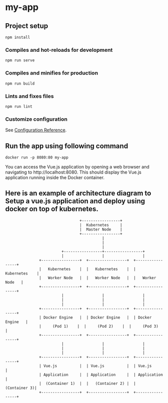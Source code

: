 # my-app

## Project setup
```
npm install
```

### Compiles and hot-reloads for development
```
npm run serve
```

### Compiles and minifies for production
```
npm run build
```

### Lints and fixes files
```
npm run lint
```

### Customize configuration
See [Configuration Reference](https://cli.vuejs.org/config/).


## Run the app using following command
```
docker run -p 8080:80 my-app
```
You can access the Vue.js application by opening a web browser and navigating to http://localhost:8080. This should display the Vue.js application running inside the Docker container.

## Here is an example of architecture diagram to Setup a vue.js application and deploy using docker on top of kubernetes.

                                     +-----------------+
                                     |  Kubernetes     |
                                     |  Master Node    |
                                     +-----------------+
                                               |
                                               |
                                               |
                             +-----------------+-----------------+
                             |                 |                 |
                   +-----------------+  +-----------------+  +-----------------+
                   |   Kubernetes    |  |   Kubernetes    |  |   Kubernetes    |
                   |   Worker Node   |  |   Worker Node   |  |   Worker Node   |
                   +-----------------+  +-----------------+  +-----------------+
                             |                 |                 |
                             |                 |                 |
                             |                 |                 |
                   +-----------------+  +-----------------+  +-----------------+
                   | Docker Engine   |  | Docker Engine   |  | Docker Engine   |
                   |     (Pod 1)    |  |     (Pod 2)    |  |     (Pod 3)    |
                   +-----------------+  +-----------------+  +-----------------+
                             |                 |                 |
                             |                 |                 |
                             |                 |                 |
                   +-----------------+  +-----------------+  +-----------------+
                   | Vue.js          |  | Vue.js          |  | Vue.js          |
                   | Application     |  | Application     |  | Application     |
                   |  (Container 1)  |  |   (Container 2) |  |    (Container 3)|
                   +-----------------+  +-----------------+  +-----------------+


